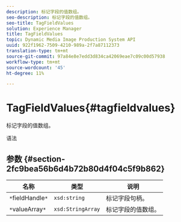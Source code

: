 ```yaml
---
description: 标记字段的值数组。
seo-description: 标记字段的值数组。
seo-title: TagFieldValues
solution: Experience Manager
title: TagFieldValues
topic: Dynamic Media Image Production System API
uuid: 922f1962-7509-4210-989a-2f7a87112373
translation-type: tm+mt
source-git-commit: 97a84e8e7edd3d834ca42069eae7c09c00d57938
workflow-type: tm+mt
source-wordcount: '45'
ht-degree: 11%

---
```



# TagFieldValues{#tagfieldvalues}

标记字段的值数组。

语法

## 参数 {#section-2fc9bea56b6d4b72b80d4f04c5f9b862}

| 名称 | 类型 | 说明 |
|---|---|---|
| `*`fieldHandle`*` | `xsd:string` | 标记字段句柄。 |
| `*`valueArray`*` | `xsd:StringArray` | 标记字段的值数组。 |

